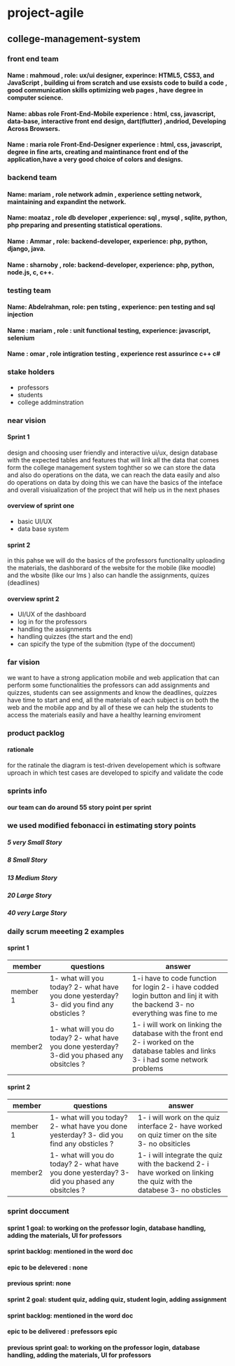 # project-agile
## college-management-system
### front end team
#### Name : mahmoud , role: ux/ui designer, experince:  HTML5, CSS3, and JavaScript , building ui from scratch and use exsists code to build a code , good communication skills optimizing web pages , have degree in computer science. 
#### Name: abbas role Front-End-Mobile experience : html, css, javascript, data-base, interactive front end design, dart(flutter) ,andriod, Developing Across Browsers.
#### Name : maria role Front-End-Designer experience : html, css, javascript, degree in fine arts, creating and maintinance front end of the application,have a very good choice of colors and designs.
### backend team
#### Name: mariam , role network admin , experience setting network, maintaining and expandint the network.
#### Name: moataz , role db developer ,experience: sql , mysql , sqlite, python, php preparing and presenting statistical operations. 
#### Name : Ammar , role: backend-developer, experience: php, python, django, java.
#### Name : sharnoby , role: backend-developer, experience: php, python, node.js, c, c++.


### testing team 
#### Name: Abdelrahman, role: pen tsting , experience: pen testing and sql injection 
#### Name : mariam , role : unit functional testing, experience: javascript, selenium 
#### Name : omar , role intigration testing , experience rest assurince c++ c#

### stake holders 
- professors 
- students 
- college addminstration 

### near vision 
#### Sprint 1
design and choosing user friendly and interactive ui/ux, design database with the expected tables and features that will link all the data that comes form the college management system toghther so we can store the data and also do operations on the data, we can reach the data easily and also do operations on data by doing this we can have the basics of the inteface and overall visiualization of the project that will help us in the next phases 
#### overview of sprint one 
- basic UI/UX
- data base system
#### sprint 2 
in this pahse we will do the basics of the professors functionality uploading the materials, the dashborard of the website for the mobile (like moodle) and the wbsite (like our lms ) also can handle the assignments, quizes (deadlines) 
#### overview sprint 2 
- UI/UX of the dashboard 
- log in for the professors 
- handling the assignments 
- handling quizzes (the start and the end)
- can spicify the type of the submition (type of the doccument)
 ### far vision 
 we want to have a strong application mobile and web application that can perform some functionalities the professors can add assignments and quizzes, students can see assignments and know the deadlines, quizzes have time to start and end, all the materials of each subject is on both the web and the mobile app and by all of these we can help the students to access the materials easily and have a healthy learning enviroment  
### product packlog 
#### rationale 
for the ratinale the diagram is test-driven developement which is software uproach in which test cases are developed to spicify and validate the code
### sprints info 
#### our team can do around 55 story point per sprint
### we used modified febonacci in estimating story points 
##### 5	very Small Story
##### 8	Small Story
##### 13	Medium Story
##### 20	Large Story
##### 40	very Large Story
### daily scrum meeeting 2 examples 
#### sprint 1
| member   | questions                                                                                    | answer                                                                                                                                 |
|----------|----------------------------------------------------------------------------------------------|----------------------------------------------------------------------------------------------------------------------------------------|
| member 1 | 1- what will you today? 2- what have you done yesterday? 3- did you find any obsticles ?     | 1-i have to code function for login 2- i have codded login button and linj it with the backend 3- no everything was fine to me         |
| member2  | 1- what will you do today? 2- what have you done yesterday? 3-did you phased any obsitcles ? | 1- i will work on linking the database with the front end 2- i worked on the database tables and links 3- i had some network problems  |

#### sprint 2

| member   | questions                                                                                    | answer                                                                                                                |
|----------|----------------------------------------------------------------------------------------------|-----------------------------------------------------------------------------------------------------------------------|
| member 1 | 1- what will you today? 2- what have you done yesterday? 3- did you find any obsticles ?     | 1- i will work on the quiz interface 2- have worked on quiz timer on the site 3- no obsiticles                        |
| member2  | 1- what will you do today? 2- what have you done yesterday? 3-did you phased any obsitcles ? | 1- i will integrate the quiz with the backend 2- i have worked on linking the quiz with the databese 3- no obsticles  |
### sprint doccument 
#### sprint 1 goal: to working on the professor login, database handling, adding the materials, UI for professors 
#### sprint backlog: mentioned in the word doc
#### epic to be delevered : none 
#### previous sprint: none 
#### sprint 2 goal: student quiz, adding quiz, student login, adding assignment
#### sprint backlog: mentioned in the word doc 
#### epic to be delivered : prefessors epic 
#### previous sprint goal: to working on the professor login, database handling, adding the materials, UI for professors
